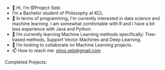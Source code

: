 - 👋 Hi, I’m @Project-Sebi
-  I’m a Bachelor student of Philosophy at KCL
- 👀 In terms of programming, I'm currently interested in data science and machine learning. I am somewhat comfortable with R and I have a bit less experience with Java and Python.
- 🌱 I’m currently learning Machine Learning methods specifically: Tree-based methods, Support Vector Machines and Deep Learning.
- 💞️ I’m looking to collaborate on Machine Learning projects.
- 📫 How to reach me: stros.seb@gmail.com

Completed Projects:



<!---
Project-Sebi/Project-Sebi is a ✨ special ✨ repository because its `README.md` (this file) appears on your GitHub profile.
You can click the Preview link to take a look at your changes.
--->
